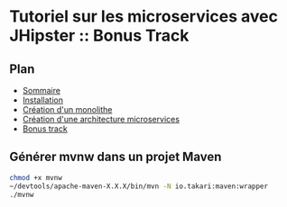 # Tutoriel sur les microservices avec JHipster :: Bonus Track

## Plan
* [Sommaire](./README.md)
* [Installation](./install.md)
* [Création d'un monolithe](./monolith.md)
* [Création d'une architecture microservices](./microservice.md)
* [Bonus track](./bonus.md)

## Générer mvnw dans un projet Maven
```bash
chmod +x mvnw
~/devtools/apache-maven-X.X.X/bin/mvn -N io.takari:maven:wrapper
./mvnw
```
